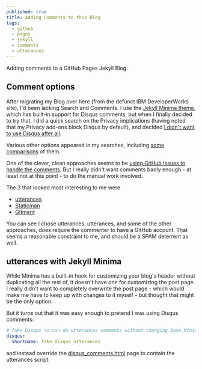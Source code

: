 ```yaml
---
published: true
title: Adding Comments to this Blog
tags:
  - github
  - pages
  - jekyll
  - comments
  - utterances
---
```

Adding comments to a GitHub Pages Jekyll Blog.

## Comment options

After migrating my Blog over here (from the defunct IBM DeveloperWorks site), I'd been lacking Search and Comments. I use the [Jekyll Minima theme](https://github.com/jekyll/minima), which has built-in support for Disqus comments, but when I finally decided to try that, I did a quick search on the Privacy implications (having noted that my Privacy add-ons block Disqus by default), and decided [I didn't want to use Disqus after all](https://fatfrogmedia.com/delete-disqus-comments-wordpress/).

Various other options appeared in my searches, including [some](https://darekkay.com/blog/static-site-comments/) [comparisons](https://scottwestover.github.io/post/2020/01/swithcing-to-github-issues-for-comments/) of them. 

One of the clever, clean approaches seems to be [using GitHub Issues to handle the comments](http://donw.io/post/github-comments/). But I really didn't want comments badly enough - at least not at this point - to do the manual work involved.

The 3 that looked most interesting to me were
* [utterances](https://utteranc.es/)
* [Staticman](https://staticman.net/)
* [Gitment](https://github.com/imsun/gitment)

You can see I chose utterances. utterances, and some of the other approaches, does require the commenter to have a GitHub account. That seems a reasonable constraint to me, and should be a SPAM deterrent as well.

## utterances with Jekyll Minima

While Minima has a built-in hook for customizing your blog's header without duplicating all the rest of, it doesn't have one for customizing the post page. I really didn't want to completely overwrite the post page - which would make me have to keep up with changes to it myself - but thought that might be the only option. 

But it turns out that it was easy enough to pretend I was using Disqus comments: 

```yaml
# fake Disqus so can do utterances comments without changing base Minima post.html
disqus:
  shortname: fake_disqus_utterances
```

and instead override the [disqus_comments.html](https://github.com/dougbreaux/dougbreaux.github.io/blob/master/_includes/disqus_comments.html) page to contain the utterances script.
